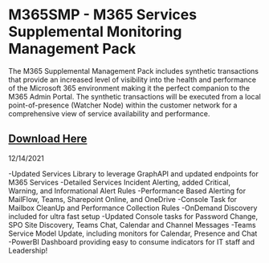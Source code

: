 # M365SMP - M365 Services Supplemental Monitoring Management Pack 
The M365 Supplemental Management Pack includes synthetic transactions that provide an increased level of visibility into the health and performance of the Microsoft 365 environment making it the perfect companion to the M365 Admin Portal. The synthetic transactions will be executed from a local point-of-presence (Watcher Node) within the customer network for a comprehensive view of service availability and performance.  

## [Download Here][Download]

[Download]: https://github.com/monitoringguys/M365SMP/releases/download/M365SMPv2/M365.Supplemental.MP-V2.zip

12/14/2021

-Updated Services Library to leverage GraphAPI and updated endpoints for M365 Services
-Detailed Services Incident Alerting, added Critical, Warning, and Informational Alert Rules
-Performance Based Alerting for MailFlow, Teams, Sharepoint Online, and OneDrive
-Console Task for Mailbox CleanUp and Performance Collection Rules
-OnDemand Discovery included for ultra fast setup
-Updated Console tasks for Password Change, SPO Site Discovery, Teams Chat, Calendar and Channel Messages
-Teams Service Model Update, including monitors for Calendar, Presence and Chat
-PowerBI Dashboard providing easy to consume indicators for IT staff and Leadership!


